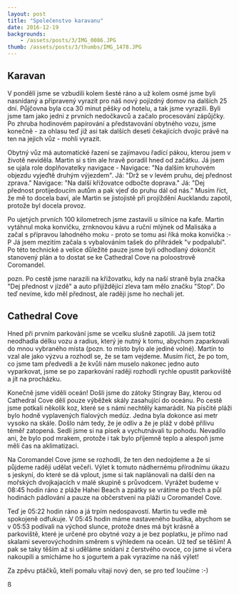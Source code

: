 ```yaml
---
layout: post
title: "Společenstvo karavanu"
date: 2016-12-19
backgrounds:
    - /assets/posts/3/IMG_0086.JPG
thumb: /assets/posts/3/thumbs/IMG_1478.JPG
---
```



## Karavan

V pondělí jsme se vzbudili kolem šesté ráno a už kolem osmé jsme byli nasnídaný a připravený vyrazit pro náš nový pojízdný domov na dalších 25 dní. Půjčovna byla cca 30 minut pěšky od hotelu, a tak jsme vyrazili. Byli jsme tam jako jedni z prvních nedočkavců a začalo procesování zápůjčky. Po zhruba hodinovém papírování a představování obytného vozu, jsme konečně - za ohlasu teď již asi tak dalších deseti čekajících dvojic právě na ten na jejich vůz - mohli vyrazit.

Obytný vůz má automatické řazení se zajímavou řadící pákou, kterou jsem v životě neviděla. Martin si s tím ale hravě poradil hned od začátku. Já jsem se ujala role doplňovatelky navigace - Navigace: "Na dalším kruhovém objezdu vyjeďtě druhým výjezdem". Já: "Drž se v levém pruhu, dej přednost zprava." Navigace: "Na další křižovatce odbočte doprava." Já: "Dej přednost protijedoucím autům a pak vjeď do pruhu dál od nás." Musím říct, že mě to docela baví, ale Martin se jistojistě při projíždění Aucklandu zapotil, protože byl docela provoz.

Po ujetých prvních 100 kilometrech jsme zastavili u silnice na kafe. Martin vytáhnul moka konvičku, zrnknovou kávu a ruční mlýnek od Malisáka a začal s přípravou lahodného moku - proto se tomu asi říká moka konvička :-P Já jsem mezitím začala s vybalováním tašek do přihrádek "v podpalubí". Po této technické a velice důležité pauze jsme byli odhodlaný dokončit stanovený plán a to dostat se ke Cathedral Cove na poloostrově Coromandel.

pozn. Po cestě jsme narazili na křižovatku, kdy na naší straně byla značka "Dej přednost v jízdě" a auto přijíždějící zleva tam mělo značku "Stop". Do teď nevíme, kdo měl přednost, ale raději jsme ho nechali jet.

## Cathedral Cove

Hned při prvním parkování jsme se vcelku slušně zapotili. Já jsem totiž neodhadla délku vozu a radius, který je nutný k tomu, abychom zaparkovali do mnou vybraného místa (pozn. to místo bylo ale jediné volné). Martin to vzal ale jako výzvu a rozhodl se, že se tam vejdeme. Musím říct, že po tom, co jsme tam předvedli a že kvůli nám muselo nakonec jedno auto vyparkovat, jsme se po zaparkování raději rozhodli rychle opustit parkoviště a jít na procházku.

Konečně jsme viděli oceán! Došli jsme do zátoky Stingray Bay, kterou od Cathedral Cove dělí pouze výběžek skály zasahující do oceánu. Po cestě jsme potkali několik koz, které se s námi nechtěly kamarádit. Na písčité pláži bylo hodně vyplavených fialových medúz. Jedna byla dokonce asi metr vysoko na skále. Došlo nám tedy, že je odliv a že je pláž v době přílivu téměř zatopená. Sedli jsme si na písek a vychutnávali tu pohodu. Nevadilo ani, že bylo pod mrakem, protože i tak bylo příjemně teplo a alespoň jsme měli čas na aklimatizaci.

Na Coromandel Cove jsme se rozhodli, že ten den nedojdeme a že si půjdeme raději udělat večeři. Výlet k tomuto nádhernému přírodnímu úkazu s jeskyní, do které se dá vplout, jsme si tak naplánovali na další den na mořských dvojkajacích v malé skupině s průvodcem. Vyrážet budeme v 08:45 hodin ráno z pláže Hahei Beach a zpátky se vrátíme po třech a půl hodinách pádlování a pauze na občerstvení na pláži u Coromandel Cove.

Teď je 05:22 hodin ráno a já trpím nedospavostí. Martin tu vedle mě spokojeně odfukuje. V 05:45 hodin máme nastaveného budíka, abychom se v 05:53 podívali na východ slunce, protože dnes má být krásně a parkoviště, které je určené pro obytné vozy a je bez poplatku, je přímo nad skalami severovýchodním směrem s výhledem na oceán. Už teď se těším! A pak se taky těším až si uděláme snídani z čerstvého ovoce, co jsme si včera nakoupili a smícháme ho s jogurtem a pak vyrazíme na náš výlet!

Za zpěvu ptáčků, kteří pomalu vítají nový den, se pro teď loučíme :-)

ß
